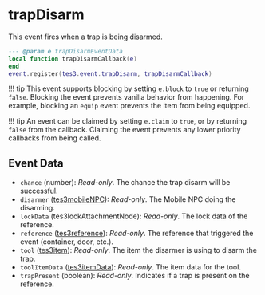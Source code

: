 # trapDisarm

This event fires when a trap is being disarmed.

```lua
--- @param e trapDisarmEventData
local function trapDisarmCallback(e)
end
event.register(tes3.event.trapDisarm, trapDisarmCallback)
```

!!! tip
	This event supports blocking by setting `e.block` to `true` or returning `false`. Blocking the event prevents vanilla behavior from happening. For example, blocking an `equip` event prevents the item from being equipped.

!!! tip
	An event can be claimed by setting `e.claim` to `true`, or by returning `false` from the callback. Claiming the event prevents any lower priority callbacks from being called.

## Event Data

* `chance` (number): *Read-only*. The chance the trap disarm will be successful.
* `disarmer` ([tes3mobileNPC](../../types/tes3mobileNPC)): *Read-only*. The Mobile NPC doing the disarming.
* `lockData` (tes3lockAttachmentNode): *Read-only*. The lock data of the reference.
* `reference` ([tes3reference](../../types/tes3reference)): *Read-only*. The reference that triggered the event (container, door, etc.).
* `tool` ([tes3item](../../types/tes3item)): *Read-only*. The item the disarmer is using to disarm the trap.
* `toolItemData` ([tes3itemData](../../types/tes3itemData)): *Read-only*. The item data for the tool.
* `trapPresent` (boolean): *Read-only*. Indicates if a trap is present on the reference.

